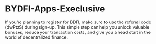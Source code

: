 # BYDFI-Apps-Execlusive
If you're planning to register for BDFI, make sure to use the referral code (dwPtzS) during sign-up. This simple step can help you unlock valuable bonuses, reduce your transaction costs, and give you a head start in the world of decentralized finance.
